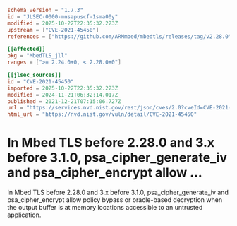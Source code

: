 ```toml
schema_version = "1.7.3"
id = "JLSEC-0000-mnsapuscf-1sma00y"
modified = 2025-10-22T22:35:32.223Z
upstream = ["CVE-2021-45450"]
references = ["https://github.com/ARMmbed/mbedtls/releases/tag/v2.28.0", "https://github.com/ARMmbed/mbedtls/releases/tag/v3.1.0", "https://lists.fedoraproject.org/archives/list/package-announce%40lists.fedoraproject.org/message/IL66WKJGXY5AXMTFE7QDMGL3RIBD6PX5/", "https://lists.fedoraproject.org/archives/list/package-announce%40lists.fedoraproject.org/message/TALJHOYAYSUJTLN6BYGLO4YJGNZUY74W/", "https://security.gentoo.org/glsa/202301-08", "https://github.com/ARMmbed/mbedtls/releases/tag/v2.28.0", "https://github.com/ARMmbed/mbedtls/releases/tag/v3.1.0", "https://lists.fedoraproject.org/archives/list/package-announce%40lists.fedoraproject.org/message/IL66WKJGXY5AXMTFE7QDMGL3RIBD6PX5/", "https://lists.fedoraproject.org/archives/list/package-announce%40lists.fedoraproject.org/message/TALJHOYAYSUJTLN6BYGLO4YJGNZUY74W/", "https://security.gentoo.org/glsa/202301-08"]

[[affected]]
pkg = "MbedTLS_jll"
ranges = [">= 2.24.0+0, < 2.28.0+0"]

[[jlsec_sources]]
id = "CVE-2021-45450"
imported = 2025-10-22T22:35:32.223Z
modified = 2024-11-21T06:32:14.017Z
published = 2021-12-21T07:15:06.727Z
url = "https://services.nvd.nist.gov/rest/json/cves/2.0?cveId=CVE-2021-45450"
html_url = "https://nvd.nist.gov/vuln/detail/CVE-2021-45450"
```

# In Mbed TLS before 2.28.0 and 3.x before 3.1.0, psa_cipher_generate_iv and psa_cipher_encrypt allow ...

In Mbed TLS before 2.28.0 and 3.x before 3.1.0, psa_cipher_generate_iv and psa_cipher_encrypt allow policy bypass or oracle-based decryption when the output buffer is at memory locations accessible to an untrusted application.


